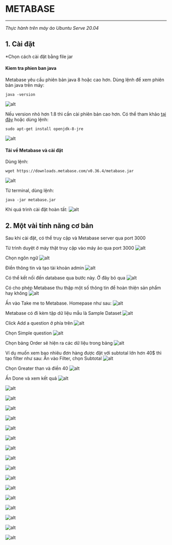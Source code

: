 # **METABASE**

---

*Thực hành trên máy ảo Ubuntu Serve 20.04*

## 1. Cài đặt
*Chọn cách cài đặt bằng file jar

#### Kiem tra phien ban java
Metabase yêu cầu phiên bản java 8 hoặc cao hơn. Dùng lệnh để xem phiên bản java trên máy:
 ```
 java -version
 ```
![alt](https://github.com/thang140398/Lab/blob/master/Metabase%20-%20Apache%20Superset/Picture%20for%20Metabase/Screenshot%20from%202020-08-21%2020-47-06.png)

Nếu version nhỏ hơn 1.8 thì cần cài phiên bản cao hơn. Có thể tham khảo [tại đây](http://openjdk.java.net/install/) hoặc dùng lệnh:
 ```
 sudo apt-get install openjdk-8-jre
 ```
 ![alt](https://github.com/thang140398/Lab/blob/master/Metabase%20-%20Apache%20Superset/Picture%20for%20Metabase/Screenshot%20from%202020-08-21%2020-29-12.png)
 
 #### Tải về Metabase và cài đặt
 Dùng lệnh:
 ```
 wget https://downloads.metabase.com/v0.36.4/metabase.jar
 ```
 ![alt](https://github.com/thang140398/Lab/blob/master/Metabase%20-%20Apache%20Superset/Picture%20for%20Metabase/Screenshot%20from%202020-08-21%2020-55-03.png)

Từ terminal, dùng lệnh:
```
java -jar metabase.jar
```
Khi quá trình cài đặt hoàn tất:
![alt](https://github.com/thang140398/Lab/blob/master/Metabase%20-%20Apache%20Superset/Picture%20for%20Metabase/Screenshot%20from%202020-08-21%2021-50-12.png)
## 2. Một vài tính năng cơ bản
Sau khi cài đặt, có thể truy cập và Metabase server qua port 3000

Từ trình duyệt ở máy thật truy cập vào máy ảo qua port 3000
![alt](https://github.com/thang140398/Lab/blob/master/Metabase%20-%20Apache%20Superset/Picture%20for%20Metabase/Screenshot%20from%202020-08-21%2021-29-38.png)

Chọn ngôn ngữ
![alt](https://github.com/thang140398/Lab/blob/master/Metabase%20-%20Apache%20Superset/Picture%20for%20Metabase/Screenshot%20from%202020-08-21%2021-30-28.png)

Điền thông tin và tạo tài khoản admin
![alt](https://github.com/thang140398/Lab/blob/master/Metabase%20-%20Apache%20Superset/Picture%20for%20Metabase/Screenshot%20from%202020-08-21%2021-51-35.png)

Có thể kết nối đến database qua bước này. Ở đây bỏ qua
![alt](https://github.com/thang140398/Lab/blob/master/Metabase%20-%20Apache%20Superset/Picture%20for%20Metabase/Screenshot%20from%202020-08-21%2021-52-00.png)

Có cho phép Metabase thu thập một số thông tin để hoàn thiện sản phẩm hay không
![alt](https://github.com/thang140398/Lab/blob/master/Metabase%20-%20Apache%20Superset/Picture%20for%20Metabase/Screenshot%20from%202020-08-21%2021-52-09.png)

Ấn vào Take me to Metabase. Homepase như sau:
![alt](https://github.com/thang140398/Lab/blob/master/Metabase%20-%20Apache%20Superset/Picture%20for%20Metabase/Screenshot%20from%202020-08-21%2021-53-14.png)

Metabase có đi kèm tập dữ liệu mẫu là Sample Dataset
![alt](https://github.com/thang140398/Lab/blob/master/Metabase%20-%20Apache%20Superset/Picture%20for%20Metabase/Screenshot%20from%202020-08-21%2021-59-31.png)

Click Add a question ở phía trên
![alt](https://github.com/thang140398/Lab/blob/master/Metabase%20-%20Apache%20Superset/Picture%20for%20Metabase/Screenshot%20from%202020-08-21%2022-00-57.png)

Chọn Simple question
![alt](https://github.com/thang140398/Lab/blob/master/Metabase%20-%20Apache%20Superset/Picture%20for%20Metabase/Screenshot%20from%202020-08-21%2022-01-42.png)

Chọn bảng Order sẽ hiện ra các dữ liệu trong bảng
![alt](https://github.com/thang140398/Lab/blob/master/Metabase%20-%20Apache%20Superset/Picture%20for%20Metabase/Screenshot%20from%202020-08-21%2022-02-19.png)

Ví dụ muốn xem bao nhiêu đơn hàng được đặt với subtotal lớn hơn 40$ thì tạo filter như sau:
Ấn vào Filter, chọn Subtotal
![alt](https://github.com/thang140398/Lab/blob/master/Metabase%20-%20Apache%20Superset/Picture%20for%20Metabase/Screenshot%20from%202020-08-21%2022-04-14.png)

Chọn Greater than và điền 40
![alt](https://github.com/thang140398/Lab/blob/master/Metabase%20-%20Apache%20Superset/Picture%20for%20Metabase/Screenshot%20from%202020-08-21%2022-05-53.png)

Ấn Done và xem kết quả
![alt](https://github.com/thang140398/Lab/blob/master/Metabase%20-%20Apache%20Superset/Picture%20for%20Metabase/Screenshot%20from%202020-08-21%2022-06-22.png)


![alt](https://github.com/thang140398/Lab/blob/master/Metabase%20-%20Apache%20Superset/Picture%20for%20Metabase/Screenshot%20from%202020-08-21%2022-08-31.png)


![alt](https://github.com/thang140398/Lab/blob/master/Metabase%20-%20Apache%20Superset/Picture%20for%20Metabase/Screenshot%20from%202020-08-21%2022-08-38.png)


 ![alt](https://github.com/thang140398/Lab/blob/master/Metabase%20-%20Apache%20Superset/Picture%20for%20Metabase/Screenshot%20from%202020-08-21%2022-13-23.png)


![alt](https://github.com/thang140398/Lab/blob/master/Metabase%20-%20Apache%20Superset/Picture%20for%20Metabase/Screenshot%20from%202020-08-21%2022-14-17.png)


![alt](https://github.com/thang140398/Lab/blob/master/Metabase%20-%20Apache%20Superset/Picture%20for%20Metabase/Screenshot%20from%202020-08-21%2022-15-56.png)


![alt](https://github.com/thang140398/Lab/blob/master/Metabase%20-%20Apache%20Superset/Picture%20for%20Metabase/Screenshot%20from%202020-08-21%2022-17-51.png)


![alt](https://github.com/thang140398/Lab/blob/master/Metabase%20-%20Apache%20Superset/Picture%20for%20Metabase/Screenshot%20from%202020-08-21%2022-19-32.png)


![alt](https://github.com/thang140398/Lab/blob/master/Metabase%20-%20Apache%20Superset/Picture%20for%20Metabase/Screenshot%20from%202020-08-21%2022-29-20.png)


![alt](https://github.com/thang140398/Lab/blob/master/Metabase%20-%20Apache%20Superset/Picture%20for%20Metabase/Screenshot%20from%202020-08-21%2022-31-14.png)


![alt](https://github.com/thang140398/Lab/blob/master/Metabase%20-%20Apache%20Superset/Picture%20for%20Metabase/Screenshot%20from%202020-08-21%2022-32-24.png)


![alt](https://github.com/thang140398/Lab/blob/master/Metabase%20-%20Apache%20Superset/Picture%20for%20Metabase/Screenshot%20from%202020-08-21%2022-32-34.png)


![alt](https://github.com/thang140398/Lab/blob/master/Metabase%20-%20Apache%20Superset/Picture%20for%20Metabase/Screenshot%20from%202020-08-21%2022-33-09.png)


![alt](https://github.com/thang140398/Lab/blob/master/Metabase%20-%20Apache%20Superset/Picture%20for%20Metabase/Screenshot%20from%202020-08-21%2022-52-53.png)


![alt](https://github.com/thang140398/Lab/blob/master/Metabase%20-%20Apache%20Superset/Picture%20for%20Metabase/Screenshot%20from%202020-08-21%2022-53-15.png)


![alt](https://github.com/thang140398/Lab/blob/master/Metabase%20-%20Apache%20Superset/Picture%20for%20Metabase/Screenshot%20from%202020-08-21%2022-53-44.png)


![alt]()
 
 

